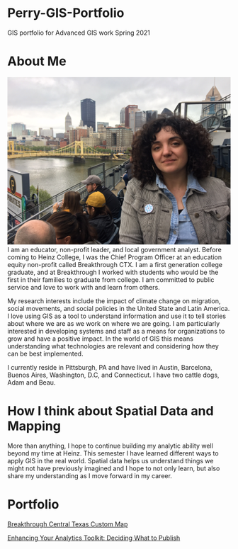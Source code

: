 # Perry-GIS-Portfolio
GIS portfolio for Advanced GIS work Spring 2021
# About Me
<img src="https://github.com/slperry6/Perry-GIS-Portfolio/blob/main/SPerry%20bio.JPG?raw=true">
I am an educator, non-profit leader, and local government analyst. Before coming to Heinz College, I was the Chief Program Officer at an education equity non-profit called Breakthrough CTX. I am a first generation college graduate, and at Breakthrough I worked with students who would be the first in their families to graduate from college. I am committed to public service and love to work with and learn from others.

My research interests include the impact of climate change on migration, social movements, and social policies in the United State and Latin America. I love using GIS as a tool to understand information and use it to tell stories about where we are as we work on where we are going. I am particularly interested in developing systems and staff as a means for organizations to grow and have a positive impact. In the world of GIS this means understanding what technologies are relevant and considering how they can be best implemented.

I currently reside in Pittsburgh, PA and have lived in Austin, Barcelona, Buenos Aires, Washington, D.C, and Connecticut. I have two cattle dogs, Adam and Beau.

# How I think about Spatial Data and Mapping
More than anything, I hope to continue building my analytic ability well beyond my time at Heinz. This semester I have learned different ways to apply GIS in the real world. Spatial data helps us understand things we might not have previously imagined and I hope to not only learn, but also share my understanding as I move forward in my career.

# Portfolio
[Breakthrough Central Texas Custom Map](Perry-Assignment-1.md)

[Enhancing Your Analytics Toolkit: Deciding What to Publish](Deciding.md)


